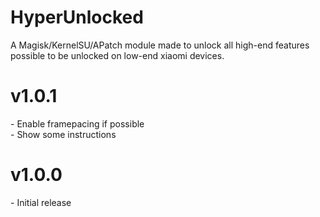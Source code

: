# HyperUnlocked
A Magisk/KernelSU/APatch module made to unlock all high-end features possible to be unlocked on low-end xiaomi devices.

# v1.0.1
\- Enable framepacing if possible  
\- Show some instructions

# v1.0.0
\- Initial release
